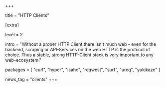 +++

title = "HTTP Clients"

[extra]

level = 2

intro = "Without a proper HTTP Client there isn't much web - even for the backend, scraping or API-Services on the web HTTP is the protocol of choice. Thus a stable, strong HTTP-Client stack is very important to any web-ecosystem."

packages = [
  "curl",
  "hyper",
  "isahc",
  "reqwest",
  "surf",
  "ureq",
  "yukikaze"
]

news_tag = "clients"
+++
